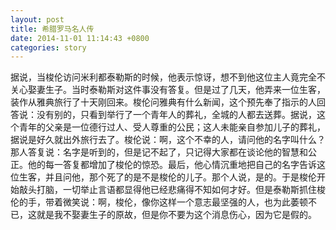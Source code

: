```yaml
---
layout: post
title: 希腊罗马名人传
date: 2014-11-01 11:14:43 +0800
categories: story 
---
```


据说，当梭伦访问米利都泰勒斯的时候，他表示惊讶，想不到他这位主人竟完全不关心娶妻生子。当时泰勒斯对这件事没有答复。但是过了几天，他弄来一位生客，装作从雅典旅行了十天刚回来。梭伦问雅典有什么新闻，这个预先奉了指示的人回答说：没有别的，只看到举行了一个青年人的葬礼，全城的人都去送葬。据说，这个青年的父亲是一位德行过人、受人尊重的公民；这人未能亲自参加儿子的葬礼，据说是好久就出外旅行去了。梭伦说：啊，这个不幸的人，请问他的名字叫什么？那人答复说：名字是听到的，但是记不起了，只记得大家都在谈论他的智慧和公正。他的每一答复都增加了梭伦的惊恐。最后，他心情沉重地把自己的名字告诉这位生客，并且问他，那个死了的是不是梭伦的儿子。那个人说，是的。于是梭伦开始敲头打脑，一切举止言语都显得他已经悲痛得不知如何才好。但是泰勒斯抓住梭伦的手，带着微笑说：啊，梭伦，像你这样一个意志最坚强的人，也为此萎顿不已，这就是我不娶妻生子的原故，但是你不要为这个消息伤心，因为它是假的。
